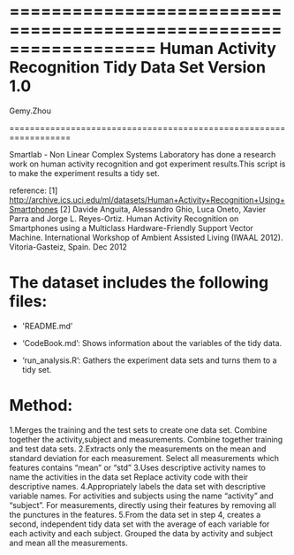 ==================================================================
Human Activity Recognition Tidy Data Set
Version 1.0
==================================================================

Gemy.Zhou

==================================================================

Smartlab - Non Linear Complex Systems Laboratory has done a research work on human activity recognition and got experiment results.This script is to make the experiment results a tidy set.

reference:
[1] http://archive.ics.uci.edu/ml/datasets/Human+Activity+Recognition+Using+Smartphones
[2] Davide Anguita, Alessandro Ghio, Luca Oneto, Xavier Parra and Jorge L. Reyes-Ortiz. Human Activity Recognition on Smartphones using a Multiclass Hardware-Friendly Support Vector Machine. International Workshop of Ambient Assisted Living (IWAAL 2012). Vitoria-Gasteiz, Spain. Dec 2012


The dataset includes the following files:
=========================================

- 'README.md’

- ‘CodeBook.md’: Shows information about the variables of the tidy data.

- ‘run_analysis.R’: Gathers the experiment data sets and turns them to a tidy set.

Method: 
======
1.Merges the training and the test sets to create one data set.
  Combine together the activity,subject and measurements. Combine together training and test data sets.
2.Extracts only the measurements on the mean and standard deviation for each measurement. 
  Select all measurements which features contains “mean” or “std”
3.Uses descriptive activity names to name the activities in the data set
  Replace activity code with their descriptive names.
4.Appropriately labels the data set with descriptive variable names.
  For activities and subjects using the name “activity” and “subject”. For measurements, directly using their features by removing all the punctures in the features.
5.From the data set in step 4, creates a second, independent tidy data set with the average of each variable for each activity and each subject.
  Grouped the data by activity and subject and mean all the measurements.